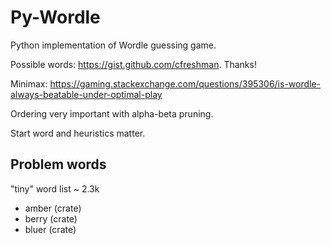 # Py-Wordle

Python implementation of Wordle guessing game.

Possible words: https://gist.github.com/cfreshman. Thanks!

Minimax: https://gaming.stackexchange.com/questions/395306/is-wordle-always-beatable-under-optimal-play

Ordering very important with alpha-beta pruning.

Start word and heuristics matter.

## Problem words

"tiny" word list ~ 2.3k

- amber (crate)
- berry (crate)
- bluer (crate)
